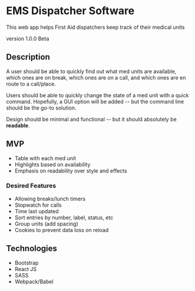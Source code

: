 # EMS Dispatcher Software

This web app helps First Aid dispatchers keep track of their medical units

version 1.0.0 Beta

## Description

A user should be able to quickly find out what med units are available, which ones are on break, which ones are on a call, and which ones are en route to a call/place.

Users should be able to quickly change the state of a med unit with a quick command. Hopefully, a GUI option will be added -- but the command line should be the go-to solution.

Design should be minimal and functional -- but it should absolutely be __readable__.

## MVP
- Table with each med unit
- Highlights based on availability
- Emphasis on readability over style and effects

### Desired Features
- Allowing breaks/lunch timers
- Stopwatch for calls 
- Time last updated 
- Sort entries by number, label, status, etc
- Group units (add spacing)
- Cookies to prevent data loss on reload

## Technologies
- Bootstrap  
- React JS
- SASS
- Webpack/Babel
